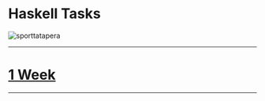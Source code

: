 # Haskell Tasks

![sporttatapera](https://github.com/bd986650/23217_belovdanil/assets/96487423/fe01731b-bee5-47c5-9092-9fccb60758e4)

---
# [1 Week](https://github.com/bd986650/23217_belovdanil/blob/main/1week.hs)
---
